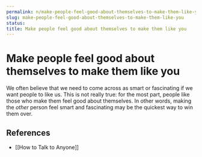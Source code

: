 ```yaml
---
permalink: n/make-people-feel-good-about-themselves-to-make-them-like-you
slug: make-people-feel-good-about-themselves-to-make-them-like-you
status: 
title: Make people feel good about themselves to make them like you
---
```

# Make people feel good about themselves to make them like you

We often believe that we need to come across as smart or fascinating if we want people to like us. This is not really true: for the most part, people like those who make them feel good about themselves. In other words, making the _other_ person feel smart and fascinating may be the quickest way to win them over.

## References

- [[How to Talk to Anyone]]
